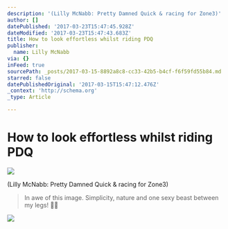 ```yaml
---
description: '(Lilly McNabb: Pretty Damned Quick & racing for Zone3)'
author: []
datePublished: '2017-03-23T15:47:45.928Z'
dateModified: '2017-03-23T15:47:43.683Z'
title: How to look effortless whilst riding PDQ
publisher:
  name: Lilly McNabb
via: {}
inFeed: true
sourcePath: _posts/2017-03-15-8892a8c8-cc33-42b5-b4cf-f6f59fd55b84.md
starred: false
datePublishedOriginal: '2017-03-15T15:47:12.476Z'
_context: 'http://schema.org'
_type: Article

---
```

# How to look effortless whilst riding PDQ
![](https://the-grid-user-content.s3-us-west-2.amazonaws.com/b5c9c68e-9d9a-4638-9b74-6c6bf10c3562.jpg)

(Lilly McNabb: Pretty Damned Quick & racing for Zone3)

> In awe of this image.
> Simplicity, nature and one sexy beast between my legs! 

![](https://the-grid-user-content.s3-us-west-2.amazonaws.com/a99c2ca7-6bb1-4dc3-a9ea-a2f4e3920ab1.jpg)